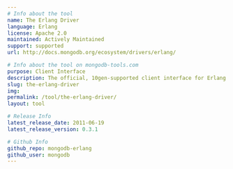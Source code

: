 ```yaml
---
# Info about the tool
name: The Erlang Driver
language: Erlang
license: Apache 2.0
maintained: Actively Maintained
support: supported
url: http://docs.mongodb.org/ecosystem/drivers/erlang/

# Info about the tool on mongodb-tools.com
purpose: Client Interface
description: The official, 10gen-supported client interface for Erlang applications.
slug: the-erlang-driver
img: 
permalink: /tool/the-erlang-driver/
layout: tool

# Release Info
latest_release_date: 2011-06-19
latest_release_version: 0.3.1

# Github Info
github_repo: mongodb-erlang
github_user: mongodb
---
```


